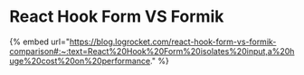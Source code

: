 # React Hook Form VS Formik

{% embed url="https://blog.logrocket.com/react-hook-form-vs-formik-comparison#:~:text=React%20Hook%20Form%20isolates%20input,a%20huge%20cost%20on%20performance." %}
